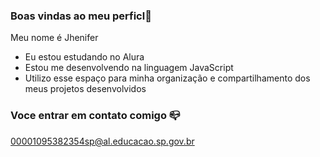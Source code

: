 ### Boas vindas ao meu perficl💙

Meu nome é Jhenifer

- Eu estou estudando no Alura
- Estou me desenvolvendo na linguagem JavaScript
- Utilizo esse espaço para minha organização e compartilhamento dos meus projetos desenvolvidos
  
 ### Voce entrar em contato comigo 📪
 
 00001095382354sp@al.educacao.sp.gov.br
  
  
  

